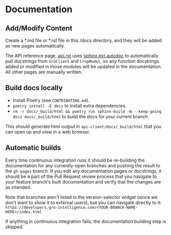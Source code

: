 # Documentation

## Add/Modify Content

Create a \*.md file or \*.rst file in this /docs directory, and they will be
added as new pages automatically.

The API reference page, [api.rst](api.rst) uses
[sphinx.ext.autodoc](http://www.sphinx-doc.org/en/master/usage/extensions/autodoc.html)
to automatically pull docstrings from `GroClient` and `CropModel`, so any
function docstrings added or modified in those modules will be updated in the
documentation. All other pages are manually written.

## Build docs locally

- Install Poetry (see `CONTRIBUTING.md`).
- `poetry install -E docs` to install extra dependencies.
- `rm -r docs/_build/html && poetry run sphinx-build -W --keep-going docs
  docs/_build/html` to build the docs for your current branch.

This should generate html output in `api-client/docs/_build/html` that you can
open up and view in a web browser.

## Automatic builds

Every time continuous integration runs it should be re-building the
documentation for any currently-open branches and pushing the result to the
`gh-pages` branch. If you edit any documentation pages or docstrings, it should
be a part of the Pull Request review process that you navigate to your feature
branch's built documentation and verify that the changes are as intended.

Note that branches aren't listed in the version-selector widget (since we don't
want to show it to external users), but you can navigate directly to it:
`https://developers.gro-intelligence.com/<YOUR-BRANCH-NAME-HERE>/index.html`

If anything in continuous integration fails, the documentation building step is
skipped.
